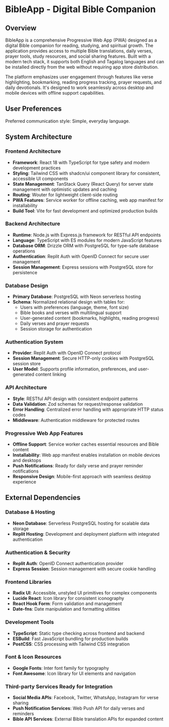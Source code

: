 # BibleApp - Digital Bible Companion

## Overview

BibleApp is a comprehensive Progressive Web App (PWA) designed as a digital Bible companion for reading, studying, and spiritual growth. The application provides access to multiple Bible translations, daily verses, prayer tools, study resources, and social sharing features. Built with a modern tech stack, it supports both English and Tagalog languages and can be installed directly from the web without requiring app store distribution.

The platform emphasizes user engagement through features like verse highlighting, bookmarking, reading progress tracking, prayer requests, and daily devotionals. It's designed to work seamlessly across desktop and mobile devices with offline support capabilities.

## User Preferences

Preferred communication style: Simple, everyday language.

## System Architecture

### Frontend Architecture
- **Framework**: React 18 with TypeScript for type safety and modern development practices
- **Styling**: Tailwind CSS with shadcn/ui component library for consistent, accessible UI components
- **State Management**: TanStack Query (React Query) for server state management with optimistic updates and caching
- **Routing**: Wouter for lightweight client-side routing
- **PWA Features**: Service worker for offline caching, web app manifest for installability
- **Build Tool**: Vite for fast development and optimized production builds

### Backend Architecture
- **Runtime**: Node.js with Express.js framework for RESTful API endpoints
- **Language**: TypeScript with ES modules for modern JavaScript features
- **Database ORM**: Drizzle ORM with PostgreSQL for type-safe database operations
- **Authentication**: Replit Auth with OpenID Connect for secure user management
- **Session Management**: Express sessions with PostgreSQL store for persistence

### Database Design
- **Primary Database**: PostgreSQL with Neon serverless hosting
- **Schema**: Normalized relational design with tables for:
  - Users with preferences (language, theme, font size)
  - Bible books and verses with multilingual support
  - User-generated content (bookmarks, highlights, reading progress)
  - Daily verses and prayer requests
  - Session storage for authentication

### Authentication System
- **Provider**: Replit Auth with OpenID Connect protocol
- **Session Management**: Secure HTTP-only cookies with PostgreSQL session store
- **User Model**: Supports profile information, preferences, and user-generated content linking

### API Architecture
- **Style**: RESTful API design with consistent endpoint patterns
- **Data Validation**: Zod schemas for request/response validation
- **Error Handling**: Centralized error handling with appropriate HTTP status codes
- **Middleware**: Authentication middleware for protected routes

### Progressive Web App Features
- **Offline Support**: Service worker caches essential resources and Bible content
- **Installability**: Web app manifest enables installation on mobile devices and desktops
- **Push Notifications**: Ready for daily verse and prayer reminder notifications
- **Responsive Design**: Mobile-first approach with seamless desktop experience

## External Dependencies

### Database & Hosting
- **Neon Database**: Serverless PostgreSQL hosting for scalable data storage
- **Replit Hosting**: Development and deployment platform with integrated authentication

### Authentication & Security
- **Replit Auth**: OpenID Connect authentication provider
- **Express Session**: Session management with secure cookie handling

### Frontend Libraries
- **Radix UI**: Accessible, unstyled UI primitives for complex components
- **Lucide React**: Icon library for consistent iconography
- **React Hook Form**: Form validation and management
- **Date-fns**: Date manipulation and formatting utilities

### Development Tools
- **TypeScript**: Static type checking across frontend and backend
- **ESBuild**: Fast JavaScript bundling for production builds
- **PostCSS**: CSS processing with Tailwind CSS integration

### Font & Icon Resources
- **Google Fonts**: Inter font family for typography
- **Font Awesome**: Icon library for UI elements and navigation

### Third-party Services Ready for Integration
- **Social Media APIs**: Facebook, Twitter, WhatsApp, Instagram for verse sharing
- **Push Notification Services**: Web Push API for daily verses and reminders
- **Bible API Services**: External Bible translation APIs for expanded content